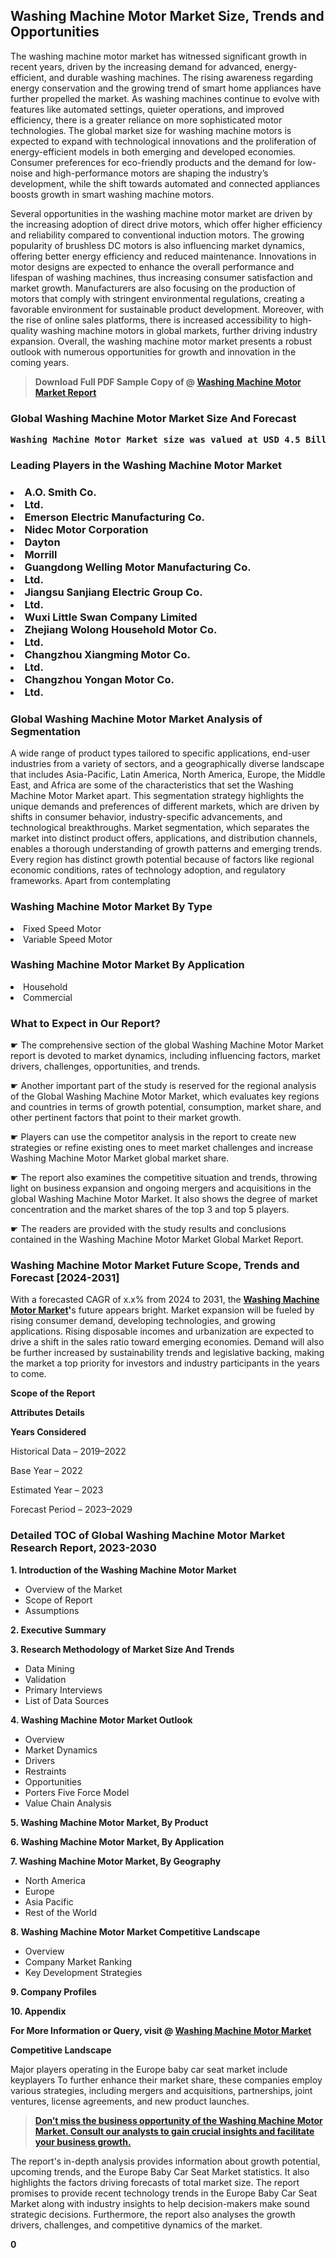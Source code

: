 <p><h2>Washing Machine Motor Market Size, Trends and Opportunities</h2><p>The washing machine motor market has witnessed significant growth in recent years, driven by the increasing demand for advanced, energy-efficient, and durable washing machines. The rising awareness regarding energy conservation and the growing trend of smart home appliances have further propelled the market. As washing machines continue to evolve with features like automated settings, quieter operations, and improved efficiency, there is a greater reliance on more sophisticated motor technologies. The global market size for washing machine motors is expected to expand with technological innovations and the proliferation of energy-efficient models in both emerging and developed economies. Consumer preferences for eco-friendly products and the demand for low-noise and high-performance motors are shaping the industry’s development, while the shift towards automated and connected appliances boosts growth in smart washing machine motors.</p><p>Several opportunities in the washing machine motor market are driven by the increasing adoption of direct drive motors, which offer higher efficiency and reliability compared to conventional induction motors. The growing popularity of brushless DC motors is also influencing market dynamics, offering better energy efficiency and reduced maintenance. Innovations in motor designs are expected to enhance the overall performance and lifespan of washing machines, thus increasing consumer satisfaction and market growth. Manufacturers are also focusing on the production of motors that comply with stringent environmental regulations, creating a favorable environment for sustainable product development. Moreover, with the rise of online sales platforms, there is increased accessibility to high-quality washing machine motors in global markets, further driving industry expansion. Overall, the washing machine motor market presents a robust outlook with numerous opportunities for growth and innovation in the coming years.</p></p><blockquote id="" class=""><strong>Download Full PDF Sample Copy of @&nbsp;<a href="https://www.verifiedmarketreports.com/download-sample/?rid=225834&utm_source=GitHub-feb&utm_medium=260" target="_blank">Washing Machine Motor Market Report</a>&nbsp;&nbsp;</strong></blockquote><h3 id="" class=""><strong>Global&nbsp;Washing Machine Motor Market Size And Forecast</strong></h3><pre class="reader-text-block__code-block"><strong>Washing Machine Motor Market size was valued at USD 4.5 Billion in 2022 and is projected to reach USD 6.8 Billion by 2030, growing at a CAGR of 6.7% from 2024 to 2030.</strong></pre><h3 id="" class="">Leading Players in the&nbsp;Washing Machine Motor Market</h3><h3 class=""></Li><Li>A.O. Smith Co.</Li><Li> Ltd.</Li><Li> Emerson Electric Manufacturing Co.</Li><Li> Nidec Motor Corporation</Li><Li> Dayton</Li><Li> Morrill</Li><Li> Guangdong Welling Motor Manufacturing Co.</Li><Li>Ltd.</Li><Li> Jiangsu Sanjiang Electric Group Co.</Li><Li> Ltd.</Li><Li> Wuxi Little Swan Company Limited</Li><Li> Zhejiang Wolong Household Motor Co.</Li><Li> Ltd.</Li><Li> Changzhou Xiangming Motor Co.</Li><Li> Ltd.</Li><Li> Changzhou Yongan Motor Co.</Li><Li> Ltd.</h3><h3 id="" class="">Global&nbsp;Washing Machine Motor Market Analysis of Segmentation</h3><p id="" class="">A wide range of product types tailored to specific applications, end-user industries from a variety of sectors, and a geographically diverse landscape that includes Asia-Pacific, Latin America, North America, Europe, the Middle East, and Africa are some of the characteristics that set the Washing Machine Motor Market apart. This segmentation strategy highlights the unique demands and preferences of different markets, which are driven by shifts in consumer behavior, industry-specific advancements, and technological breakthroughs. Market segmentation, which separates the market into distinct product offers, applications, and distribution channels, enables a thorough understanding of growth patterns and emerging trends. Every region has distinct growth potential because of factors like regional economic conditions, rates of technology adoption, and regulatory frameworks. Apart from contemplating</p><h3 id="" class="">Washing Machine Motor Market&nbsp;By Type</h3><p></Li><Li>Fixed Speed Motor</Li><Li> Variable Speed Motor</p><div class="" data-test-id=""><h3 id="" class="">Washing Machine Motor Market&nbsp;By Application</h3></div><p class=""></Li><Li>Household</Li><Li> Commercial</p><div class="" data-test-id=""><h3><span class="">What to Expect in Our Report?</span></h3></div><div class="" data-test-id=""><p><span class="">☛ The comprehensive section of the global Washing Machine Motor Market report is devoted to market dynamics, including influencing factors, market drivers, challenges, opportunities, and trends.</span></p></div><div class="" data-test-id=""><p><span class="">☛ Another important part of the study is reserved for the regional analysis of the Global Washing Machine Motor Market, which evaluates key regions and countries in terms of growth potential, consumption, market share, and other pertinent factors that point to their market growth.</span></p></div><div class="" data-test-id=""><p><span class="">☛ Players can use the competitor analysis in the report to create new strategies or refine existing ones to meet market challenges and increase Washing Machine Motor Market global market share.</span></p></div><div class="" data-test-id=""><p><span class="">☛ The report also examines the competitive situation and trends, throwing light on business expansion and ongoing mergers and acquisitions in the global Washing Machine Motor Market. It also shows the degree of market concentration and the market shares of the top 3 and top 5 players.</span></p></div><div class="" data-test-id=""><p><span class="">☛ The readers are provided with the study results and conclusions contained in the Washing Machine Motor Market Global Market Report.</span></p></div><div class="" data-test-id=""><h3><span class="">Washing Machine Motor Market Future Scope, Trends and Forecast [2024-2031]</span></h3></div><div class="" data-test-id=""><p><span class="">With a forecasted CAGR of x.x% from 2024 to 2031, the <strong><a href="https://www.verifiedmarketreports.com/download-sample/?rid=225834&utm_source=GitHub-feb&utm_medium=260" target="_blank">Washing Machine Motor Market</a>'</strong>s future appears bright. Market expansion will be fueled by rising consumer demand, developing technologies, and growing applications. Rising disposable incomes and urbanization are expected to drive a shift in the sales ratio toward emerging economies. Demand will also be further increased by sustainability trends and legislative backing, making the market a top priority for investors and industry participants in the years to come.</span></p><p id="ember66" class="ember-view reader-text-block__paragraph"><strong>Scope of the Report</strong></p><p id="ember67" class="ember-view reader-text-block__paragraph"><strong>Attributes Details</strong></p><p id="ember68" class="ember-view reader-text-block__paragraph"><strong>Years Considered</strong></p><p id="ember69" class="ember-view reader-text-block__paragraph">Historical Data &ndash; 2019&ndash;2022</p><p id="ember70" class="ember-view reader-text-block__paragraph">Base Year &ndash; 2022</p><p id="ember71" class="ember-view reader-text-block__paragraph">Estimated Year &ndash; 2023</p><p id="ember72" class="ember-view reader-text-block__paragraph">Forecast Period &ndash; 2023&ndash;2029</p></div><h3 id="" class="">Detailed TOC of Global Washing Machine Motor Market Research Report, 2023-2030</h3><p id="" class=""><strong>1. Introduction of the Washing Machine Motor Market</strong></p><ul><li>Overview of the Market</li><li>Scope of Report</li><li>Assumptions</li></ul><p id="" class=""><strong>2. Executive Summary</strong></p><p id="" class=""><strong>3. Research Methodology of Market Size And Trends</strong></p><ul><li>Data Mining</li><li>Validation</li><li>Primary Interviews</li><li>List of Data Sources</li></ul><p id="" class=""><strong>4. Washing Machine Motor Market Outlook</strong></p><ul><li>Overview</li><li>Market Dynamics</li><li>Drivers</li><li>Restraints</li><li>Opportunities</li><li>Porters Five Force Model</li><li>Value Chain Analysis</li></ul><p id="" class=""><strong>5. Washing Machine Motor Market, By Product</strong></p><p id="" class=""><strong>6. Washing Machine Motor Market, By Application</strong></p><p id="" class=""><strong>7. Washing Machine Motor Market, By Geography</strong></p><ul><li>North America</li><li>Europe</li><li>Asia Pacific</li><li>Rest of the World</li></ul><p id="" class=""><strong>8. Washing Machine Motor Market Competitive Landscape</strong></p><ul><li>Overview</li><li>Company Market Ranking</li><li>Key Development Strategies</li></ul><p id="" class=""><strong>9. Company Profiles</strong></p><p id="" class=""><strong>10. Appendix</strong></p><p><strong>For More Information or Query, visit&nbsp;@ <a href="https://www.verifiedmarketreports.com/product/washing-machine-motor-market/" target="_blank">Washing Machine Motor Market</a></strong></p><p id="ember61" class="ember-view reader-text-block__paragraph"><strong>Competitive Landscape</strong></p><p id="ember62" class="ember-view reader-text-block__paragraph">Major players operating in the Europe baby car seat market include keyplayers To further enhance their market share, these companies employ various strategies, including mergers and acquisitions, partnerships, joint ventures, license agreements, and new product launches.</p><blockquote id="ember63" class="ember-view reader-text-block__blockquote"><strong><a href="https://www.verifiedmarketreports.com/download-sample/?rid=225834&utm_source=GitHub-feb&utm_medium=260" target="_blank">Don&rsquo;t miss the business opportunity of the Washing Machine Motor Market. Consult our analysts to gain crucial insights and facilitate your business growth.</a></strong></blockquote><p id="ember64" class="ember-view reader-text-block__paragraph">The report's in-depth analysis provides information about growth potential, upcoming trends, and the Europe Baby Car Seat Market statistics. It also highlights the factors driving forecasts of total market size. The report promises to provide recent technology trends in the Europe Baby Car Seat Market along with industry insights to help decision-makers make sound strategic decisions. Furthermore, the report also analyses the growth drivers, challenges, and competitive dynamics of the market.</p><p class="ember-view reader-text-block__paragraph"><strong>0</strong></p>
